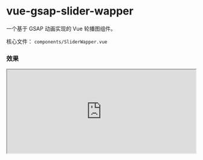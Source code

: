 # vue-gsap-slider-wapper

一个基于 GSAP 动画实现的 Vue 轮播图组件。

核心文件： `components/SliderWapper.vue`

### 效果

<iframe height=222 width=500 src="https://cdn.jsdelivr.net/gh/fz6m/Private-picgo@moe/img/20200912034519.gif" >

### 使用

需要安装 GSAP 动画依赖库：

```bash
    yarn add gsap
```

轮播图需要以如下形式传入组件：

```html
    <slider-wapper @click-img="" :images="" />
```

`images` ：轮播图数据的 `object`，结构为 `[{ src: 'https://domain.com/image.jpg' },...]`

`click-img` ：当点击中央轮播图时会触发该传入事件，其第一个参数为该轮播图在 `images` 中的数字索引

注：为了保证整个轮播图和网页边缘交错，你应该将 `body` 零边距化：

```css
    body {
    margin: 0;
    padding: 0;
    }
```



### 其他
创意来自 Vuetelemetry